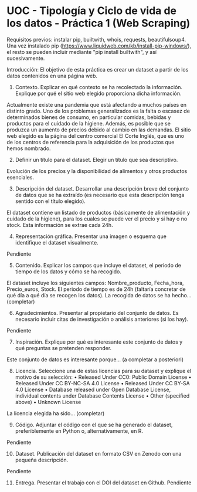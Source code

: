 # UOC - Tipología y Ciclo de vida de los datos - Práctica 1 (Web Scraping)

Requisitos previos: instalar pip, builtwith, whois, requests, beautifulsoup4. Una vez instalado pip (https://www.liquidweb.com/kb/install-pip-windows/), el resto se pueden incluir mediante "pip install builtwith", y así sucesivamente.

Introducción: El objetivo de esta práctica es crear un dataset a partir de los datos contenidos en una página web.

1. Contexto. Explicar en qué contexto se ha recolectado la información. Explique por qué el sitio web elegido proporciona dicha información.

Actualmente existe una pandemia que está afectando a muchos países en distinto grado. Uno de los problemas generalizados es la falta o escasez de determinados bienes de consumo, en particular comidas, bebidas y productos para el cuidado de la higiene. Además, es posible que se produzca un aumento de precios debido al cambio en las demandas. 
El sitio web elegido es la página del centro comercial El Corte Inglés, que es uno de los centros de referencia para la adquisición de los productos que hemos nombrado.

2. Definir un título para el dataset. Elegir un título que sea descriptivo.

Evolución de los precios y la disponibilidad de alimentos y otros productos esenciales.

3. Descripción del dataset. Desarrollar una descripción breve del conjunto de datos que se ha extraído (es necesario que esta descripción tenga sentido con el título elegido).

El dataset contiene un listado de productos (básicamente de alimentación y cuidado de la higiene), para los cuales se puede ver el precio y si hay o no stock. Esta información se extrae cada 24h.  

4. Representación gráfica. Presentar una imagen o esquema que identifique el dataset visualmente.

Pendiente

5. Contenido. Explicar los campos que incluye el dataset, el periodo de tiempo de los datos y cómo se ha recogido.

El dataset incluye los siguientes campos: Nombre_producto, Fecha_hora, Precio_euros, Stock.
El periodo de tiempo es de 24h (faltaría concretar de qué día a qué día se recogen los datos).
La recogida de datos se ha hecho… (completar)

6. Agradecimientos. Presentar al propietario del conjunto de datos. Es necesario incluir citas de investigación o análisis anteriores (si los hay).

Pendiente

7. Inspiración. Explique por qué es interesante este conjunto de datos y qué preguntas se pretenden responder.

Este conjunto de datos es interesante porque… (a completar a posteriori)

8. Licencia. Seleccione una de estas licencias para su dataset y explique el motivo de su selección:
•	Released Under CC0: Public Domain License
•	Released Under CC BY-NC-SA 4.0 License
•	Released Under CC BY-SA 4.0 License
•	Database released under Open Database License, individual contents 
under Database Contents License
•	Other (specified above)
•	Unknown License

La licencia elegida ha sido… (completar)

9. Código. Adjuntar el código con el que se ha generado el dataset, preferiblemente en Python o, alternativamente, en R.

Pendiente

10. Dataset. Publicación del dataset en formato CSV en Zenodo con una pequeña descripción.

Pendiente

11. Entrega. Presentar el trabajo con el DOI del dataset en Github.
Pendiente


